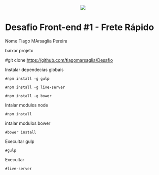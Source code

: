 <div style="text-align:center;"><img src ="freterapido.png" /></div>


# Desafio Front-end #1 - Frete Rápido
Nome Tiago MArsaglia Pereira

baixar projeto 

 #git clone https://github.com/tiagomarsaglia/Desafio


Instalar dependecias globais

	#npm install -g gulp

	#npm install -g live-server

	#npm install -g bower

Intalar modulos node

	#npm install

intalar modulos bower

	#bower install

Execultar gulp

	#gulp

Execultar

	#live-server
 
 
